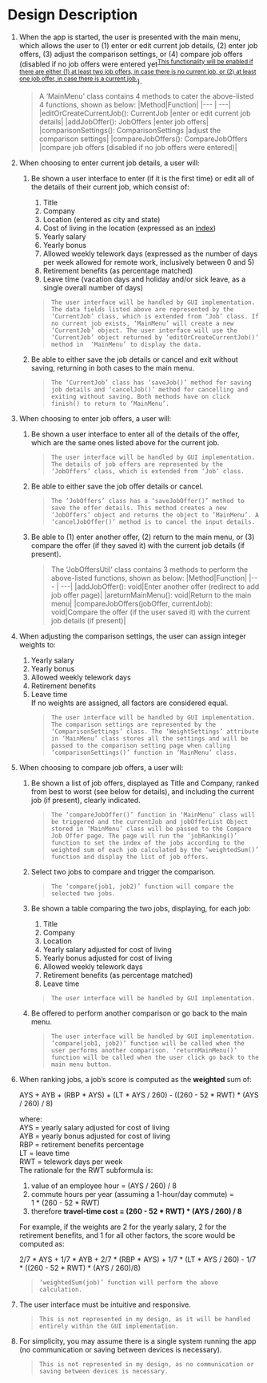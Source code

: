 # Design Description

1. When the app is started, the user is presented with the main menu, which allows the user to (1) enter or edit current job details, (2) enter job offers, (3) adjust the comparison settings, or (4) compare job offers (<a name="footnote">disabled if no job offers were entered yet</a><sup>[This functionality will be enabled if there are either (1) at least two job offers, in case there is no current job, or (2) at least one job offer, in case there is a current job.](#footnote)</sup>).
   
   >A ‘MainMenu’ class contains 4 methods to cater the above-listed 4 functions, shown as below:
   >|Method|Function|
   >|--- | ---|
   >|editOrCreateCurrentJob(): CurrentJob |enter or edit current job details|
   >|addJobOffer(): JobOffers  |enter job offers|
   >|comparisonSettings(): ComparisonSettings  |adjust the comparison settings|
   >|compareJobOffers(): CompareJobOffers  |compare job offers (disabled if no job offers were entered)|

2. When choosing to enter current job details, a user will:
   1. Be shown a user interface to enter (if it is the first time) or edit all of the details of their current job, which consist of:
      1. Title
      2. Company
      3. Location (entered as city and state)
      4. Cost of living in the location (expressed as an [index](https://www.expatistan.com/cost-of-living/index/north-america))
      5. Yearly salary
      6. Yearly bonus
      7. Allowed weekly telework days (expressed as the number of days per week allowed for remote work, inclusively between 0 and 5)
      8. Retirement benefits (as percentage matched)
      9. Leave time (vacation days and holiday and/or sick leave, as a single overall number of days)    
      
      >```The user interface will be handled by GUI implementation. The data fields listed above are represented by the ‘CurrentJob’ class, which is extended from ‘Job’ class. If no current job exists, ‘MainMenu’ will create a new ‘CurrentJob’ object. The user interface will use the ‘CurrentJob’ object returned by ‘editOrCreateCurrentJob()’ method in  ‘MainMenu’ to display the data.```
      
   2. Be able to either save the job details or cancel and exit without saving, returning in both cases to the main menu.
      >```The ‘CurrentJob’ class has ‘saveJob()’ method for saving job details and ‘cancelJob()’ method for cancelling and exiting without saving. Both methods have on click finish() to return to ‘MainMenu’.```

3. When choosing to enter job offers, a user will:
   1. Be shown a user interface to enter all of the details of the offer, which are the same ones listed above for the current job.
      >```The user interface will be handled by GUI implementation. The details of job offers are represented by the ‘JobOffers’ class, which is extended from ‘Job’ class. ```
      
   2. Be able to either save the job offer details or cancel.
      >```The ‘JobOffers’ class has a ‘saveJobOffer()’ method to save the offer details. This method creates a new ‘JobOffers’ object and returns the object to ‘MainMenu’. A ‘cancelJobOffer()’ method is to cancel the input details.```
      
   3. Be able to (1) enter another offer, (2) return to the main menu, or (3) compare the offer (if they saved it) with the current job details (if present).
      >The ‘JobOffersUtil’ class contains 3 methods to perform the above-listed functions, shown as below:
      >|Method|Function|
      >|--- | ---|
      >|addJobOffer(): void|Enter another offer (redirect to add job offer page)|
      >|areturnMainMenu(): void|Return to the main menu|
      >|compareJobOffers(jobOffer, currentJob): void|Compare the offer (if the user saved it) with the current job details (if present)|
   
4. When adjusting the comparison settings, the user can assign integer weights to:
   1. Yearly salary
   2. Yearly bonus
   3. Allowed weekly telework days
   4. Retirement benefits
   5. Leave time  
  If no weights are assigned, all factors are considered equal.
      >```The user interface will be handled by GUI implementation. The comparison settings are represented by the ‘ComparisonSettings’ class. The ‘WeightSettings’ attribute in ‘MainMenu’ class stores all the settings and will be passed to the comparison setting page when calling ‘comparisonSettings()’ function in ‘MainMenu’ class.```

5. When choosing to compare job offers, a user will:
   1. Be shown a list of job offers, displayed as Title and Company, ranked from best to worst (see below for details), and including the current job (if present), clearly indicated.
      >```The ‘compareJobOffer()’ function in ‘MainMenu’ class will be triggered and the currentJob and jobOfferList Object stored in ‘MainMenu’ class will be passed to the Compare Job Offer page. The page will run the ‘jobRanking()’ function to set the index of the jobs according to the weighted sum of each job calculated by the ‘weightedSum()’ function and display the list of job offers.```
   
   2. Select two jobs to compare and trigger the comparison.
      >```The ‘compare(job1, job2)’ function will compare the selected two jobs.```
   
   3. Be shown a table comparing the two jobs, displaying, for each job:
      1. Title
      2. Company
      3. Location
      4. Yearly salary adjusted for cost of living
      5. Yearly bonus adjusted for cost of living
      6. Allowed weekly telework days
      7. Retirement benefits (as percentage matched)
      8. Leave time
      
      >```The user interface will be handled by GUI implementation.```  
      
   4. Be offered to perform another comparison or go back to the main menu.
      >```The user interface will be handled by GUI implementation. ‘compare(job1, job2)’ function will be called when the user performs another comparison. ‘returnMainMenu()’ function will be called when the user click go back to the main menu button.```
   
6. When ranking jobs, a job’s score is computed as the **weighted** sum of:

   AYS + AYB + (RBP * AYS) + (LT * AYS / 260) - ((260 - 52 * RWT) * (AYS / 260) / 8)

   where:  
   AYS = yearly salary adjusted for cost of living  
   AYB = yearly bonus adjusted for cost of living  
   RBP = retirement benefits percentage  
   LT = leave time  
   RWT = telework days per week  
   The rationale for the RWT subformula is:  
    1. value of an employee hour = (AYS / 260) / 8  
    2. commute hours per year (assuming a 1-hour/day commute) =  
      1 * (260 - 52 * RWT)  
    3. therefore **travel-time cost = (260 - 52 * RWT) * (AYS / 260) / 8** 

   For example, if the weights are 2 for the yearly salary, 2 for the retirement benefits, and 1 for all other factors, the score would be computed as:

   2/7 * AYS + 1/7 * AYB + 2/7 * (RBP * AYS) + 1/7 * (LT * AYS / 260) - 1/7 * ((260 - 52 * RWT) * (AYS / 260)/8)

   >```‘weightedSum(job)’ function will perform the above calculation.```
   
7. The user interface must be intuitive and responsive.
   >```This is not represented in my design, as it will be handled entirely within the GUI implementation.```

8. For simplicity, you may assume there is a single system running the app (no communication or saving between devices is necessary).
   >```This is not represented in my design, as no communication or saving between devices is necessary.```
   
